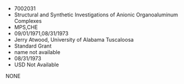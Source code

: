 * 7002031
* Structural and Synthetic Investigations of Anionic          Organoaluminum Complexes
* MPS,CHE
* 09/01/1971,08/31/1973
* Jerry Atwood, University of Alabama Tuscaloosa
* Standard Grant
*   name not available
* 08/31/1973
* USD Not Available

NONE